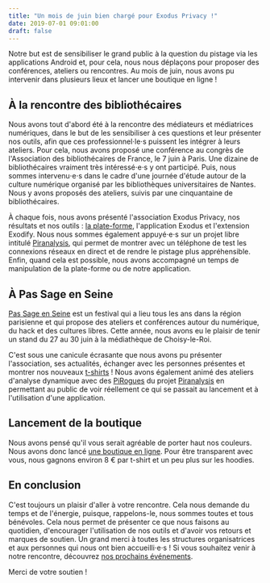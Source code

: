 ```yaml
---
title: "Un mois de juin bien chargé pour Exodus Privacy !"
date: 2019-07-01 09:01:00
draft: false
---
```


Notre but est de sensibiliser le grand public à la question du pistage via les applications Android et, pour cela, nous nous déplaçons pour proposer des conférences, ateliers ou rencontres. Au mois de juin, nous avons pu intervenir dans plusieurs lieux et lancer une boutique en ligne !

## À la rencontre des bibliothécaires
Nous avons tout d'abord été à la rencontre des médiateurs et médiatrices numériques, dans le but de les sensibiliser à ces questions et leur présenter nos outils, afin que ces professionnel⋅le⋅s puissent les intégrer à leurs ateliers. Pour cela, nous avons proposé une conférence au congrès de l'Association des bibliothécaires de France, le 7 juin à Paris. Une dizaine de bibliothécaires vraiment très intéressé⋅e⋅s y ont participé. Puis, nous sommes intervenu⋅e⋅s dans le cadre d'une journée d'étude autour de la culture numérique organisé par les bibliothèques universitaires de Nantes. Nous y avons proposés des ateliers, suivis par une cinquantaine de bibliothécaires.

 À chaque fois, nous avons présenté l'association Exodus Privacy, nos résultats et nos outils : [la plate-forme](https://reports.exodus-privacy.eu.org/fr/), l'application Exodus et l'extension Exodify. Nous nous sommes également appuyé⋅e⋅s sur un projet libre intitulé [Piranalysis](https://github.com/PiRanhaLysis), qui permet de montrer avec un téléphone de test les connexions réseaux en direct et de rendre le pistage plus appréhensible. Enfin, quand cela est possible, nous avons accompagné un temps de manipulation de la plate-forme ou de notre application.

## À Pas Sage en Seine
[Pas Sage en Seine](https://passageenseine.fr/) est un festival qui a lieu tous les ans dans la région parisienne et qui propose des ateliers et conférences autour du numérique, du hack et des cultures libres. Cette année, nous avons eu le plaisir de tenir un stand du 27 au 30 juin à la médiathèque de Choisy-le-Roi.

C'est sous une canicule écrasante que nous avons pu présenter l'association, ses actualités, échanger avec les personnes présentes et montrer nos nouveaux [t-shirts](https://shop.spreadshirt.fr/exodus-privacy) ! Nous avons également animé des ateliers d'analyse dynamique avec des [PiRogues](https://github.com/PiRanhaLysis/PiRogue) du projet [Piranalysis](https://piranhalysis.github.io/) en permettant au public de voir réellement ce qui se passait au lancement et à l'utilisation d'une application. 

## Lancement de la boutique

Nous avons pensé qu'il vous serait agréable de porter haut nos couleurs. Nous avons donc lancé [une boutique en ligne](https://shop.spreadshirt.fr/exodus-privacy).
Pour être transparent avec vous, nous gagnons environ 8 € par t-shirt et un peu plus sur les hoodies.

## En conclusion
C'est toujours un plaisir d'aller à votre rencontre. Cela nous demande du temps et de l'énergie, puisque, rappelons-le, nous sommes toutes et tous bénévoles. Cela nous permet de présenter ce que nous faisons au quotidien, d'encourager l'utilisation de nos outils et d'avoir vos retours et marques de soutien. Un grand merci à toutes les structures organisatrices et aux personnes qui nous ont bien accueilli⋅e⋅s ! 
Si vous souhaitez venir à notre rencontre, découvrez [nos prochains événements](https://exodus-privacy.eu.org/fr/page/events).

Merci de votre soutien !


